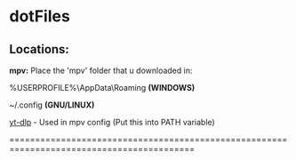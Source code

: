 # dotFiles
## Locations:


**mpv:** Place the 'mpv' folder that u downloaded in:  
  
%USERPROFILE%\AppData\Roaming  **(WINDOWS)** 
  
~/.config **(GNU/LINUX)**  
                                              
[yt-dlp](https://github.com/yt-dlp/yt-dlp) - Used in mpv config (Put this into PATH variable)

==========================================================================================
